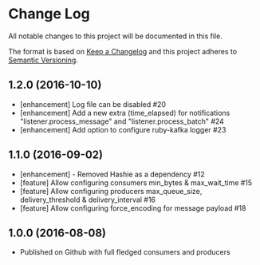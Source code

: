 # Change Log
All notable changes to this project will be documented in this file.

The format is based on [Keep a Changelog](http://keepachangelog.com/)
and this project adheres to [Semantic Versioning](http://semver.org/).

## 1.2.0 (2016-10-10)

- [enhancement] Log file can be disabled #20
- [enhancement] Add a new extra (time_elapsed) for notifications "listener.process_message" and "listener.process_batch" #24
- [enhancement] Add option to configure ruby-kafka logger #23

## 1.1.0 (2016-09-02)

- [enhancement] - Removed Hashie as a dependency #12
- [feature] Allow configuring consumers min_bytes & max_wait_time #15
- [feature] Allow configuring producers max_queue_size, delivery_threshold & delivery_interval #16
- [feature] Allow configuring force_encoding for message payload #18

## 1.0.0 (2016-08-08)

- Published on Github with full fledged consumers and producers
